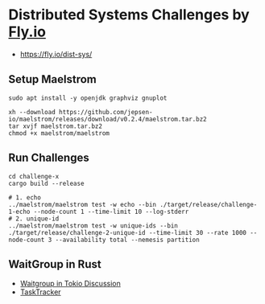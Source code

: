 # Distributed Systems Challenges by [Fly.io](https://fly.io)

- https://fly.io/dist-sys/

## Setup Maelstrom

```shell
sudo apt install -y openjdk graphviz gnuplot

xh --download https://github.com/jepsen-io/maelstrom/releases/download/v0.2.4/maelstrom.tar.bz2
tar xvjf maelstrom.tar.bz2
chmod +x maelstrom/maelstrom
```

## Run Challenges

```shell
cd challenge-x
cargo build --release

# 1. echo
../maelstrom/maelstrom test -w echo --bin ./target/release/challenge-1-echo --node-count 1 --time-limit 10 --log-stderr
# 2. unique-id
../maelstrom/maelstrom test -w unique-ids --bin ./target/release/challenge-2-unique-id --time-limit 30 --rate 1000 --node-count 3 --availability total --nemesis partition
```

## WaitGroup in Rust

- [Waitgroup in Tokio Discussion](https://github.com/tokio-rs/tokio/discussions/5319)
- [TaskTracker](https://docs.rs/tokio-util/latest/tokio_util/task/task_tracker/struct.TaskTracker.html)
